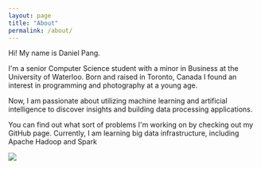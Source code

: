 ```yaml
---
layout: page
title: "About"
permalink: /about/
---
```


Hi! My name is Daniel Pang.

I'm a senior Computer Science student with a minor in Business at the University of Waterloo. Born and raised in Toronto, Canada I found an interest in programming and photography at a young age.

Now, I am passionate about utilizing machine learning and artificial intelligence to discover insights and building data processing applications.

You can find out what sort of problems I'm working on by checking out my GitHub page. Currently, I am learning big data infrastructure, including Apache Hadoop and Spark

<img src="/profile_picture.png" style="float: left; margin-right: 10px;" />
